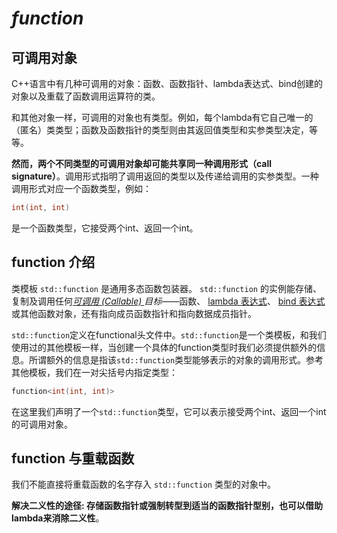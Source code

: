 # ***function***

## 可调用对象

C++语言中有几种可调用的对象：函数、函数指针、lambda表达式、bind创建的对象以及重载了函数调用运算符的类。

和其他对象一样，可调用的对象也有类型。例如，每个lambda有它自己唯一的（匿名）类类型；函数及函数指针的类型则由其返回值类型和实参类型决定，等等。

**然而，两个不同类型的可调用对象却可能共享同一种调用形式（call signature）**。调用形式指明了调用返回的类型以及传递给调用的实参类型。一种调用形式对应一个函数类型，例如：

```c++
int(int, int)
```

是一个函数类型，它接受两个int、返回一个int。

## function 介绍

类模板 `std::function` 是通用多态函数包装器。 `std::function` 的实例能存储、复制及调用任何[*可调用* *(Callable)* ](https://zh.cppreference.com/w/cpp/named_req/Callable)*目标*——函数、 [lambda 表达式](https://zh.cppreference.com/w/cpp/language/lambda)、 [bind 表达式](https://zh.cppreference.com/w/cpp/utility/functional/bind)或其他函数对象，还有指向成员函数指针和指向数据成员指针。

``std::function``定义在functional头文件中。``std::function``是一个类模板，和我们使用过的其他模板一样，当创建一个具体的function类型时我们必须提供额外的信息。所谓额外的信息是指该``std::function``类型能够表示的对象的调用形式。参考其他模板，我们在一对尖括号内指定类型： 

```c++
function<int(int, int)>
```

在这里我们声明了一个``std::function``类型，它可以表示接受两个int、返回一个int的可调用对象。

## function 与重载函数

我们不能直接将重载函数的名字存入 ``std::function`` 类型的对象中。

**解决二义性的途径: 存储函数指针或强制转型到适当的函数指针型别，也可以借助lambda来消除二义性**。

